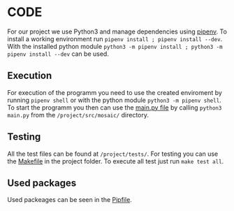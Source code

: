 # CODE

For our project we use Python3 and manage dependencies using [pipenv](https://pipenv.pypa.io/en/latest/#install-pipenv-today).
To install a working environment run `pipenv install ; pipenv install --dev`.
With the installed python module `python3 -m pipenv install ; python3 -m pipenv install --dev` can be used.

## Execution
For execution of the programm you need to use the created enviroment by running `pipenv shell` or with the python module `python3 -m pipenv shell`. 
To start the programm you then can use the [main.py file](/project/src/mosaic/main.py) by calling `python3 main.py` from the `/project/src/mosaic/` directory.

## Testing
All the test files can be found at `/project/tests/`.
For testing you can use the [Makefile](/project/Makefile) in the project folder.
To execute all test just run `make test all`.

## Used packages
Used packeages can be seen in the [Pipfile](../Pipfile).